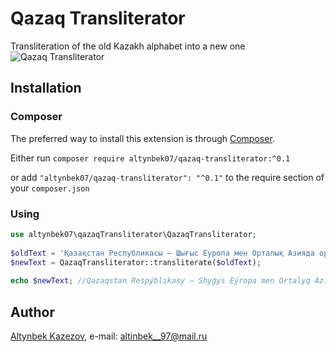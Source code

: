 # Qazaq Transliterator

Transliteration of the old Kazakh alphabet into a new one
![Qazaq Transliterator](https://tengrinews.kz/userdata/news/2017/news_315984/photo_212587.jpg)

## Installation

### Composer

The preferred way to install this extension is through [Composer](http://getcomposer.org/).

Either run ```composer require altynbek07/qazaq-transliterator:^0.1```

or add ```"altynbek07/qazaq-transliterator": "^0.1"``` to the require section of your ```composer.json```

### Using

```php
use altynbek07\qazaqTransliterator\QazaqTransliterator;
 
$oldText = 'Қазақстан Республикасы — Шығыс Еуропа мен Орталық Азияда орналасқан мемлекет.';
$newText = QazaqTransliterator::transliterate($oldText);
 
echo $newText; //Qazaqstan Respýblıkasy — Shyǵys Eýropa men Ortalyq Azııada ornalasqan memleket.
```

## Author

[Altynbek Kazezov](https://github.com/altynbek07/), e-mail: [altinbek__97@mail.ru](mailto:altinbek__97@mail.ru)
